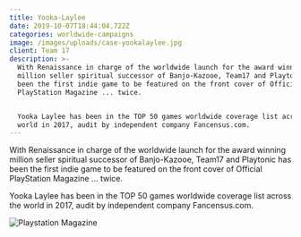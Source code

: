 ```yaml
---
title: Yooka-Laylee
date: 2019-10-07T18:44:04.722Z
categories: worldwide-campaigns
image: /images/uploads/case-yookalaylee.jpg
client: Team 17
description: >-
  With Renaissance in charge of the worldwide launch for the award winning
  million seller spiritual successor of Banjo-Kazooe, Team17 and Playtonic has
  been the first indie game to be featured on the front cover of Official
  PlayStation Magazine ... twice. 


  Yooka Laylee has been in the TOP 50 games worldwide coverage list across the
  world in 2017, audit by independent company Fancensus.com.
---
```

With Renaissance in charge of the worldwide launch for the award winning million seller spiritual successor of Banjo-Kazooe, Team17 and Playtonic has been the first indie game to be featured on the front cover of Official PlayStation Magazine ... twice. 

Yooka Laylee has been in the TOP 50 games worldwide coverage list across the world in 2017, audit by independent company Fancensus.com.

![Playstation Magazine](/images/uploads/case-yookalaytlee-img.jpg "Playstation Magazine")
